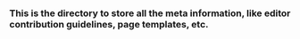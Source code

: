 ### This is the directory to store all the meta information, like editor contribution guidelines, page templates, etc.